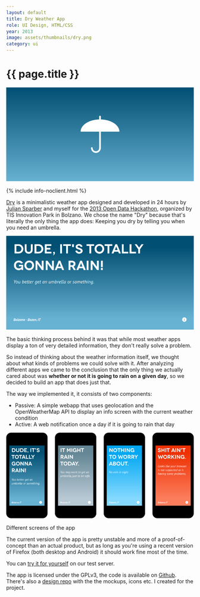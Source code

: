 ```yaml
---
layout: default
title: Dry Weather App
role: UI Design, HTML/CSS
year: 2013
image: assets/thumbnails/dry.png
category: ui
---
```


<h1 class="header">{{ page.title }}</h1>

![Dry](/assets/dry-1.png)

{% include info-noclient.html %}

[Dry](http://dry.sparber.net) is a minimalistic weather app designed and developed in 24 hours by [Julian Sparber](http://julian.sparber.net) and myself for the [2013 Open Data Hackathon](http://hackathon.opengisdata.eu/), organized by TIS Innovation Park in Bolzano. We chose the name "Dry" because that's literally the only thing the app does: Keeping you dry by telling you when you need an umbrella.

![Dry](/assets/dry-2.png)

The basic thinking process behind it was that while most weather apps display a ton of very detailed information, they don't really solve a problem.

So instead of thinking about the weather information itself, we thought about what kinds of problems we could solve with it.
After analyzing different apps we came to the conclusion that the only thing we actually cared about was __whether or not it is going to rain on a given day__, so we decided to build an app that does just that.

The way we implemented it, it consists of two components:
* Passive: A simple webapp that uses geolocation and the OpenWeatherMap API to display an info screen with the current weather condition
* Active: A web notification once a day if it is going to rain that day

![Flying Sheep](/assets/dry-3.png)
<p class="imgcaption">Different screens of the app</p>


The current version of the app is pretty unstable and more of a proof-of-concept than an actual product, but as long as you're using a recent version of Firefox (both desktop and Android) it should work fine most of the time.

You can [try it for yourself](http://dry.sparber.net) on our test server.

The app is licensed under the GPLv3, the code is available on [Github](https://github.com/realnumbers/isitgonnarain).
There's also a [design repo](https://github.com/realnumbers/isitgonnarain-design) with the the mockups, icons etc. I created for the project.


